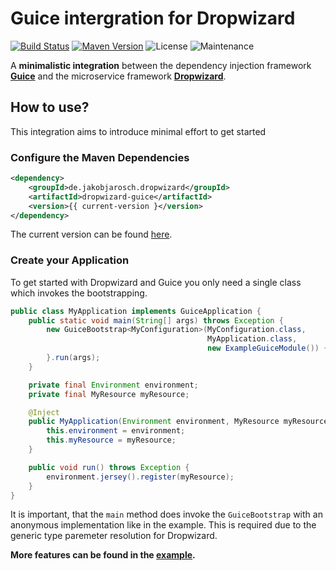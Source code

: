 # Guice intergration for Dropwizard

[![Build Status](https://img.shields.io/travis/foxylion/dropwizard-guice/master.svg?style=flat-square)](https://travis-ci.org/foxylion/dropwizard-guice)
[![Maven Version](https://img.shields.io/maven-central/v/de.jakobjarosch.dropwizard/dropwizard-guice.svg?style=flat-square)](https://search.maven.org/#search%7Cga%7C1%7Cg%3A%22de.jakobjarosch.dropwizard%22%20AND%20a%3A%22dropwizard-guice%22)
![License](https://img.shields.io/badge/license-Apache%202.0-blue.svg?style=flat-square)
![Maintenance](https://img.shields.io/maintenance/yes/2016.svg?style=flat-square)

A **minimalistic integration** between the dependency injection framework **[Guice](https://github.com/google/guice)** and the microservice framework **[Dropwizard](http://www.dropwizard.io/)**.

## How to use?

This integration aims to introduce minimal effort to get started

### Configure the Maven Dependencies

```xml
<dependency>
    <groupId>de.jakobjarosch.dropwizard</groupId>
    <artifactId>dropwizard-guice</artifactId>
    <version>{{ current-version }</version>
</dependency>
```

The current version can be found [here](https://search.maven.org/#search%7Cga%7C1%7Cg%3A%22de.jakobjarosch.dropwizard%22%20AND%20a%3A%22dropwizard-guice%22).

### Create your Application

To get started with Dropwizard and Guice you only need a single class which invokes the bootstrapping.

```java
public class MyApplication implements GuiceApplication {
	public static void main(String[] args) throws Exception {
		new GuiceBootstrap<MyConfiguration>(MyConfiguration.class,
                                            MyApplication.class,
                                            new ExampleGuiceModule()) {
		}.run(args);
	}

	private final Environment environment;
	private final MyResource myResource;

	@Inject
	public MyApplication(Environment environment, MyResource myResource) {
		this.environment = environment;
		this.myResource = myResource;
	}

	public void run() throws Exception {
		environment.jersey().register(myResource);
	}
}
```

It is important, that the ``main`` method does invoke the ``GuiceBootstrap`` with an anonymous implementation like in the example. This is required due to the generic type paremeter resolution for Dropwizard.

**More features can be found in the [example](https://github.com/foxylion/dropwizard-guice/tree/master/dropwizard-guice-example/).**
